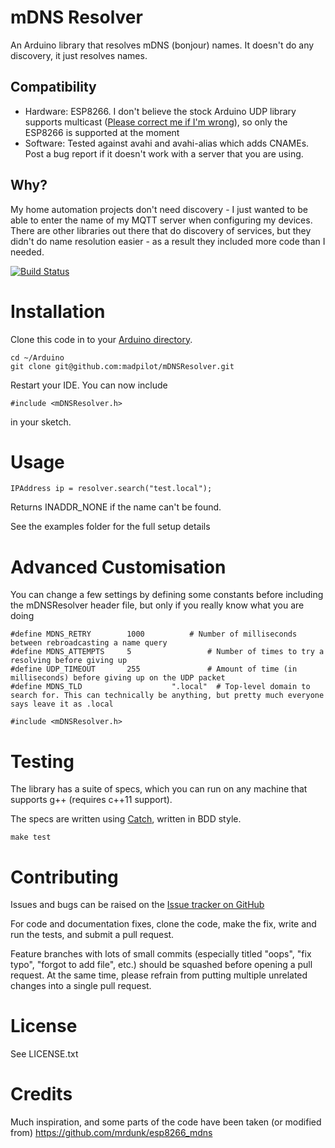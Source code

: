 # mDNS Resolver

An Arduino library that resolves mDNS (bonjour) names. It doesn't do any discovery, it just resolves names.

## Compatibility

* Hardware: ESP8266. I don't believe the stock Arduino UDP library supports multicast ([Please correct me if I'm wrong](https://github.com/madpilot/mDNSResolver/issues)), so only the ESP8266 is supported at the moment
* Software: Tested against avahi and avahi-alias which adds CNAMEs. Post a bug report if it doesn't work with a server that you are using.

## Why?

My home automation projects don't need discovery - I just wanted to be able to enter the name of my MQTT server when configuring my devices. There are other libraries out there that do discovery of services, but they didn't do name resolution easier - as a result they included more code than I needed.

[![Build Status](https://travis-ci.org/madpilot/mDNSResolver.svg?branch=master)](https://travis-ci.org/madpilot/mDNSResolver)

# Installation

Clone this code in to your [Arduino directory](https://www.arduino.cc/en/Guide/Libraries#toc5).

```
cd ~/Arduino
git clone git@github.com:madpilot/mDNSResolver.git
```

Restart your IDE. You can now include

```
#include <mDNSResolver.h>
```

in your sketch.

# Usage

```
IPAddress ip = resolver.search("test.local");
```

Returns INADDR_NONE if the name can't be found.

See the examples folder for the full setup details

# Advanced Customisation

You can change a few settings by defining some constants before including the mDNSResolver header file, but only if you really know what you are doing

```
#define MDNS_RETRY        1000			# Number of milliseconds between rebroadcasting a name query
#define MDNS_ATTEMPTS     5					# Number of times to try a resolving before giving up
#define UDP_TIMEOUT       255				# Amount of time (in milliseconds) before giving up on the UDP packet
#define MDNS_TLD 					".local"  # Top-level domain to search for. This can technically be anything, but pretty much everyone says leave it as .local

#include <mDNSResolver.h>
```

# Testing

The library has a suite of specs, which you can run on any machine that supports g++ (requires c++11 support).

The specs are written using [Catch](https://github.com/philsquared/Catch), written in BDD style.

```
make test
```

# Contributing

Issues and bugs can be raised on the [Issue tracker on GitHub](https://github.com/madpilot/mDNSResolver/issues)

For code and documentation fixes, clone the code, make the fix, write and run the tests, and submit a pull request.

Feature branches with lots of small commits (especially titled "oops", "fix typo", "forgot to add file", etc.) should be squashed before opening a pull request. At the same time, please refrain from putting multiple unrelated changes into a single pull request.

# License

See LICENSE.txt

# Credits

Much inspiration, and some parts of the code have been taken (or modified from) https://github.com/mrdunk/esp8266_mdns


